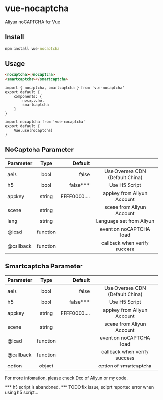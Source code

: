 # vue-nocaptcha
Aliyun noCAPTCHA for Vue

## Install
```cmd
npm install vue-nocaptcha
```

## Usage
```html
<nocaptcha></nocaptcha>
<smartcaptcha></smartcaptcha>
```

```vue
import { nocaptcha, smartcaptcha } from 'vue-nocaptcha'
export default {
    components: {
        nocaptcha,
        smartcaptcha
    }
}
```

```vue
import nocaptcha from 'vue-nocaptcha'
export default {
    Vue.use(nocaptcha)
}
```

## NoCaptcha Parameter

|Parameter         | Type           | Default  | |
| ------------- |:-------------:| -----:|:-------------:|
| aeis      | bool | false | Use Oversea CDN (Default China) |
| h5      | bool      |  false*** | Use H5 Script|
| appkey | string      |    FFFF0000.... | appkey from Aliyun Account|
| scene | string      |     | scene from Aliyun Account|
| lang | string      |     | Language set from Aliyun|
| @load | function | | event on noCAPTCHA load |
| @callback | function | | callback when verify success |

## Smartcaptcha Parameter

|Parameter         | Type           | Default  | |
| ------------- |:-------------:| -----:|:-------------:|
| aeis      | bool | false | Use Oversea CDN (Default China) |
| h5      | bool      |  false*** | Use H5 Script|
| appkey | string      |    FFFF0000.... | appkey from Aliyun Account|
| scene | string      |     | scene from Aliyun Account|
| @load | function | | event on noCAPTCHA load |
| @callback | function | | callback when verify success |
| option | object | | option of smartcaptcha |

For more infomation, please check Doc of Aliyun or my code.

*** h5 script is abandoned.
*** TODO fix issue, sciprt reported error when using h5 script...
